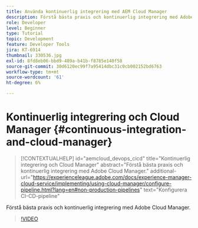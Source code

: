 ```yaml
---
title: Använda kontinuerlig integrering med AEM Cloud Manager
description: Förstå bästa praxis och kontinuerlig integrering med Adobe Cloud Manager.
role: Developer
level: Beginner
type: Tutorial
topic: Development
feature: Developer Tools
jira: KT-6914
thumbnail: 330536.jpg
exl-id: 8fd8eb06-bbd9-489a-b41b-f8785e140f58
source-git-commit: 30d6120ec99f7a95414dbc31c0cb002152bd6763
workflow-type: tm+mt
source-wordcount: '61'
ht-degree: 6%

---
```


# Kontinuerlig integrering och Cloud Manager {#continuous-integration-and-cloud-manager}

>[!CONTEXTUALHELP]
>id="aemcloud_devops_cicd"
>title="Kontinuerlig integrering och Cloud Manager"
>abstract="Förstå bästa praxis och kontinuerlig integrering med Adobe Cloud Manager."
>additional-url="https://experienceleague.adobe.com/docs/experience-manager-cloud-service/implementing/using-cloud-manager/configure-pipeline.html?lang=en#non-production-pipelines" text="Konfigurera CI-CD-pipeline"

Förstå bästa praxis och kontinuerlig integrering med Adobe Cloud Manager.

>[!VIDEO](https://video.tv.adobe.com/v/330536?quality=12&learn=on)
